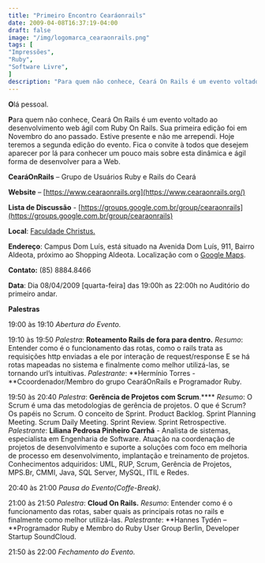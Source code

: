 ```yaml
---
title: "Primeiro Encontro Cearáonrails"
date: 2009-04-08T16:37:19-04:00
draft: false
image: "/img/logomarca_cearaonrails.png"
tags: [
"Impressões",
"Ruby",
"Software Livre",
]
description: "Para quem não conhece, Ceará On Rails é um evento voltado ao desenvolvimento web ágil com Ruby On Rails. Sua primeira edição foi em Novembro do ano passado. Estive presente e não me arrependi. Hoje teremos a segunda edição do evento. Fica o convite à todos que desejem aparecer por lá para conhecer um pouco mais sobre esta dinâmica e ágil forma de desenvolver para a Web."
---
```

**O**lá pessoal.

**P**ara quem não conhece, Ceará On Rails é um evento voltado ao desenvolvimento web ágil com Ruby On Rails. Sua primeira edição foi em Novembro do ano passado. Estive presente e não me arrependi. Hoje teremos a segunda edição do evento. Fica o convite à todos que desejem aparecer por lá para conhecer um pouco mais sobre esta dinâmica e ágil forma de desenvolver para a Web.

**CearáOnRails** – Grupo de Usuários Ruby e Rails do Ceará

**Website** – [https://www.cearaonrails.org](https://www.cearaonrails.org/)

**Lista de Discussão** - [https://groups.google.com.br/group/cearaonrails](https://groups.google.com.br/group/cearaonrails)

**Local**: [Faculdade Christus.](https://www.fchristus.com.br/)

**Endereço**: Campus Dom Luís, está situado na Avenida Dom Luís, 911, Bairro Aldeota, próximo ao Shopping Aldeota. Localização com o [Google Maps](https://maps.google.com.br/maps?f=q&source=s_q&hl=pt-BR&q=-3.734378,+-38.493294&vps=3&jsv=151e&sll=-3.734336,-38.492918&sspn=0.005717,0.011373&ie=UTF8&geocode=FZYEx_8dkqO0_Q&split=0).

**Contato:** (85) 8884.8466

**Data**: Dia 08/04/2009 [quarta-feira] das 19:00h as 22:00h no Auditório do primeiro andar.

**Palestras**

19:00 às 19:10 _Abertura do Evento._

19:10 às 19:50 _Palestra_: **Roteamento Rails de fora para dentro.**
_Resumo_: Entender como é o funcionamento das rotas, como o rails trata as requisições http enviadas a ele por interação de request/response E se há rotas mapeadas no sistema e finalmente como melhor utilizá-las, se tornando url’s intuitivas.
_Palestrante_: **Hermínio Torres - **Ccoordenador/Membro do grupo CearáOnRails e Programador Ruby.

19:50 às 20:40 _Palestra_: **Gerência de Projetos com Scrum**.****
_Resumo_: O Scrum é uma das metodologias de gerência de projetos.  O que é Scrum? Os papéis no Scrum. O conceito de Sprint. Product Backlog. Sprint Planning Meeting. Scrum Daily Meeting. Sprint Review. Sprint Retrospective.
_Palestrante_: **Liliana Pedrosa Pinheiro Carrhá** - Analista de sistemas, especialista em Engenharia de Software. Atuação na coordenação de projetos de desenvolvimento e suporte a soluções com foco em melhoria de processo em desenvolvimento, implantação e treinamento de projetos. Conhecimentos adquiridos: UML, RUP, Scrum, Gerência de Projetos, MPS.Br, CMMI, Java, SQL Server, MySQL, ITIL e Redes.

20:40 às 21:00 _Pausa do Evento(Coffe-Break)._

21:00 às 21:50 _Palestra_: **Cloud On Rails.**
_Resumo_: Entender como é o funcionamento das rotas, saber quais as principais rotas no rails e finalmente como melhor utilizá-las.
_Palestrante_: **Hannes Tydén – **Programador Ruby e Membro do Ruby User Group Berlin, Developer Startup SoundCloud.

21:50 às 22:00 _Fechamento do Evento._
